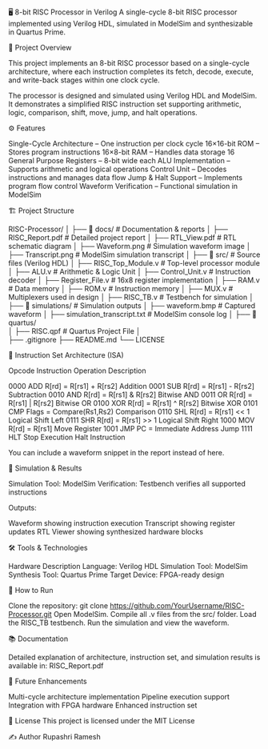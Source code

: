 🖥️ 8-bit RISC Processor in Verilog
A single-cycle 8-bit RISC processor implemented using Verilog HDL, simulated in ModelSim and synthesizable in Quartus Prime.

📌 Project Overview

This project implements an 8-bit RISC processor based on a single-cycle architecture, where each instruction completes its fetch, decode, execute, and write-back stages within one clock cycle.

The processor is designed and simulated using Verilog HDL and ModelSim. It demonstrates a simplified RISC instruction set supporting arithmetic, logic, comparison, shift, move, jump, and halt operations.


⚙️ Features

Single-Cycle Architecture – One instruction per clock cycle
16×16-bit ROM – Stores program instructions
16×8-bit RAM – Handles data storage
16 General Purpose Registers – 8-bit wide each
ALU Implementation – Supports arithmetic and logical operations
Control Unit – Decodes instructions and manages data flow
Jump & Halt Support – Implements program flow control
Waveform Verification – Functional simulation in ModelSim


🏗️ Project Structure

RISC-Processor/
│
├── 📂 docs/                # Documentation & reports
│   ├── RISC_Report.pdf      # Detailed project report
│   ├── RTL_View.pdf         # RTL schematic diagram
│   ├── Waveform.png         # Simulation waveform image
│   ├── Transcript.png       # ModelSim simulation transcript
│
├── 📂 src/                 # Source files (Verilog HDL)
│   ├── RISC_Top_Module.v    # Top-level processor module
│   ├── ALU.v                # Arithmetic & Logic Unit
│   ├── Control_Unit.v       # Instruction decoder
│   ├── Register_File.v      # 16x8 register implementation
│   ├── RAM.v                # Data memory
│   ├── ROM.v                # Instruction memory
│   ├── MUX.v                # Multiplexers used in design
│   ├── RISC_TB.v            # Testbench for simulation
│
├── 📂 simulations/          # Simulation outputs
│   ├── waveform.bmp         # Captured waveform
│   ├── simulation_transcript.txt       # ModelSim console log
│
├── 📂 quartus/             
│   ├── RISC.qpf             # Quartus Project File
│      
├── .gitignore
├── README.md
└── LICENSE 


🧩 Instruction Set Architecture (ISA)

Opcode	 Instruction	Operation	         Description

0000	   ADD	       R[rd] = R[rs1] + R[rs2]	  Addition
0001	   SUB	       R[rd] = R[rs1] - R[rs2]	  Subtraction
0010	   AND	       R[rd] = R[rs1] & R[rs2]	  Bitwise AND
0011	   OR	       R[rd] = R[rs1] |	R[rs2]    Bitwise OR
0100	   XOR	       R[rd] = R[rs1] ^ R[rs2]	  Bitwise XOR
0101	   CMP	       Flags = Compare(Rs1,Rs2)	  Comparison
0110	   SHL	       R[rd] = R[rs1] << 1	  Logical Shift Left
0111	   SHR	       R[rd] = R[rs1] >> 1	  Logical Shift Right
1000	   MOV	       R[rd] = R[rs1]	          Move Register
1001	   JMP	       PC = Immediate Address	  Jump
1111	   HLT	       Stop Execution	          Halt Instruction

You can include a waveform snippet in the report instead of here.


🧪 Simulation & Results

Simulation Tool: ModelSim
Verification: Testbench verifies all supported instructions

Outputs:

Waveform showing instruction execution
Transcript showing register updates
RTL Viewer showing synthesized hardware blocks


🛠️ Tools & Technologies

Hardware Description Language: Verilog HDL
Simulation Tool: ModelSim
Synthesis Tool: Quartus Prime 
Target Device: FPGA-ready design 


📄 How to Run

Clone the repository: git clone https://github.com/YourUsername/RISC-Processor.git
Open ModelSim.
Compile all .v files from the src/ folder.
Load the RISC_TB testbench.
Run the simulation and view the waveform.


📚 Documentation

Detailed explanation of architecture, instruction set, and simulation results is available in: RISC_Report.pdf


📌 Future Enhancements

Multi-cycle architecture implementation
Pipeline execution support
Integration with FPGA hardware
Enhanced instruction set

📜 License This project is licensed under the MIT License

✍️ Author
Rupashri Ramesh
